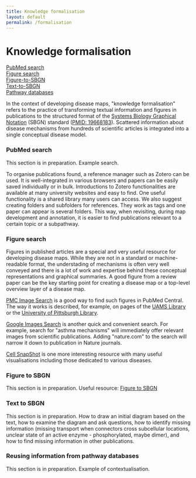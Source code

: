 ```yaml
---
title: Knowledge formalisation
layout: default
permalink: /formalisation
---
```


# Knowledge formalisation

[PubMed search](#pubmed-search)  
[Figure search](#figure-search)  
[Figure-to-SBGN](#figure-to-sbgn)  
[Text-to-SBGN](#text-to-sbgn)  
[Pathway databases](#reusing-information-from-pathway-databases)  


In the context of developing disease maps, "knowledge formalisation" refers to the practice of transforming textual information and figures in publications to the structured format of the [Systems Biology Graphical Notation](https://sbgn.github.io/) (SBGN) standard ([PMID: 19668183](https://www.ncbi.nlm.nih.gov/pubmed/19668183)). Scattered information about disease mechanisms from hundreds of scientific articles is integrated into a single conceptual disease model.

### PubMed search

This section is in preparation. Example search.

To organise publications found, a reference manager such as Zotero can be used. It is well-integrated in various browsers and papers can be easily saved individually or in bulk. Introductions to Zotero functionalities are available at many university websites and easy to find. One useful functionality is a shared library many users can access. We also suggest creating folders and subfolders for references. They work as tags and one paper can appear is several folders. This way, when revisiting, during map development and annotation, it is easier to find publications relevant to a certain topic or a subpathway.

### Figure search

Figures in published articles are a special and very useful resource for developing disease maps. While they are not in a standard or machine-readable format, the understading of mechanisms is often very well conveyed and there is a lot of work and expertise behind these conceptual representations and graphical summaries. A good figure from a review paper can be the key starting point for creating a disease map or a top-level overview layer of a disease map.

[PMC Image Search](https://www.ncbi.nlm.nih.gov/pmc/) is a good way to find such figures in PubMed Central. The way it works is described, for example, on pages of the [UAMS Library](https://libguides.uams.edu/image-resources/pmc) or the [University of Pittsburgh Library](https://info.hsls.pitt.edu/updatereport/2011/october-2011/need-images-try-pubmed-central/). 

[Google Images Search](https://images.google.com/) is another quick and convenient search. For example, search for "asthma mechanisms" will immediately offer relevant images from scientific publications. Adding "nature.com" to the search will narrow it down to publication in Nature journals. 

[Cell SnapShot](https://www.cell.com/snapshots) is one more interesting resource with many useful visualisations including those dedicated to various diseases. 

### Figure to SBGN

This section is in preparation. Useful resource: [Figure to SBGN](https://sbgn.github.io/figuretosbgn)

### Text to SBGN

This section is in preparation. How to draw an initial diagram based on the text, how to examine the diagram and ask questions, how to identify missing information (missing transport when connectors cross subcellular locations, unclear state of an active enzyme - phosphorylated, maybe dimer), and how to find missing information in other publications.

### Reusing information from pathway databases

This section is in preparation. Example of contextualisation.
